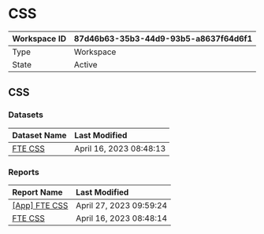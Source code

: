 



# CSS

|Workspace ID|87d46b63-35b3-44d9-93b5-a8637f64d6f1|
| :--- | :--- |
|Type|Workspace|
|State|Active|

## CSS

### Datasets

|Dataset Name|Last Modified|
| :--- | :--- |
|[FTE CSS](../Datasets/FTE-CSS.md)|April 16, 2023 08:48:13|

### Reports

|Report Name|Last Modified|
| :--- | :--- |
|[[App] FTE CSS](../Reports/[App]-FTE-CSS.md)|April 27, 2023 09:59:24|
|[FTE CSS](../Reports/FTE-CSS.md)|April 16, 2023 08:48:14|
